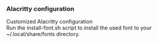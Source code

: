 ### Alacritty configuration

Customized Alacritty configuration
<br>
Run the install-font.sh script to install the used font to your
~/.local/share/fonts directory.

